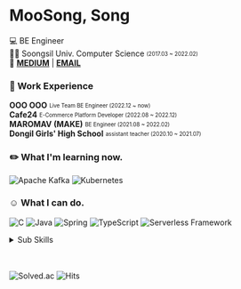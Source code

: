 # MooSong, Song

💻 BE Engineer   
👩‍🎓 Soongsil Univ. Computer Science <sub><sup>(2017.03 ~ 2022.02)</sup></sub>  
📌 **[MEDIUM](https://moosong.medium.com)** |
**[EMAIL](mailto:real.purple.hae.s@gmail.com)**

### 💼 Work Experience

**OOO OOO**  <sub><sup>Live Team BE Engineer (2022.12 ~ now)</sup></sub>  
**Cafe24**  <sub><sup>E-Commerce Platform Developer (2022.08 ~ 2022.12)</sup></sub>  
**MAROMAV (MAKE)**  <sub><sup>BE Engineer (2021.08 ~ 2022.02)</sup></sub>  
**Dongil Girls' High School**  <sub><sup>assistant teacher (2020.10 ~ 2021.07)</sup></sub>  

### ✏️ What I'm learning now.

![Apache Kafka](https://img.shields.io/badge/-Apache%20Kafka-231F20?style=flat-square&logo=apache%20kafka&logoColor=White)
![Kubernetes](https://img.shields.io/badge/-Kubernetes-ffffff?style=flat-square&logo=Kubernetes&logoColor=White)

### ☺️ What I can do.

![C](https://img.shields.io/badge/-C-A8B9CC?style=flat-square&logo=C&logoColor=black)
![Java](https://img.shields.io/badge/-Java-007396?style=flat-square&logo=Java&logoColor=white)
![Spring](https://img.shields.io/badge/-Spring-6DB33F?style=flat-square&logo=Spring&logoColor=white)
![TypeScript](https://img.shields.io/badge/-TypeScript-3178C6?style=flat-square&logo=TypeScript&logoColor=white)
![Serverless Framework](https://img.shields.io/badge/-Serverless-FD5750?style=flat-square&logo=Serverless&logoColor=white)

<details>
<summary>Sub Skills</summary>

![Python](https://img.shields.io/badge/-Python-3776AB?style=flat-square&logo=Python&logoColor=white)
![Django](https://img.shields.io/badge/-Django-092E20?style=flat-square&logo=django&logoColor=white)
![NestJS](https://img.shields.io/badge/-NestJS-E0234E?style=flat-square&logo=NestJS&logoColor=white)

</details>
<br/>
<br/>

![Solved.ac](http://mazassumnida.wtf/api/mini/generate_badge?boj=songe08)
![Hits](https://hits.seeyoufarm.com/api/count/incr/badge.svg?url=https%3A%2F%2Fgithub.com%2Fmoosongsong&count_bg=%23FFA094&title_bg=%23555555&icon=github.svg&icon_color=%23E7E7E7&title=HITS&edge_flat=false)
